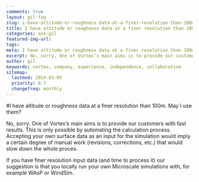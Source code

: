 ```yaml
---
comments: true
layout: gil-faq
slug: i-have-altitude-or-roughness-data-at-a-finer-resolution-than-100m-may-i-use-them
title: I have altitude or roughness data at a finer resolution than 100m. May I use them?
categories: ask-gil
featured-img-url:
tags:
meta: I have altitude or roughness data at a finer resolution than 100m. May I use them?
excerpt: No, sorry. One of Vortex’s main aims is to provide our customers with fast results.
author: gil
keywords: vortex, company, experience, independence, collaborative
sitemap:
  lastmod: 2014-03-05
  priority: 0.7
  changefreq: monthly
---
```


#I have altitude or roughness data at a finer resolution than 100m. May I use them?

No, sorry. One of Vortex’s main aims is to provide our customers with fast results. This is only possible by automating the calculation process. Accepting your own surface data as an input for the simulation would imply a certain degree of manual work (revisions, corrections, etc.) that would slow down the whole proces.

If you have finer resolution input data (and time to process it) our suggestion is that you locally run your own Microscale simulations with, for example WAsP or WindSim.